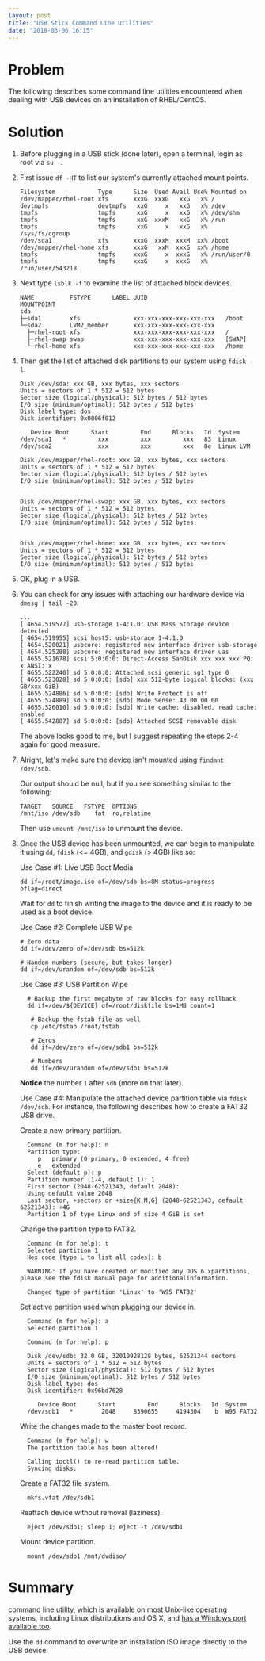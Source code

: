 ```yaml
---
layout: post
title: "USB Stick Command Line Utilities"
date: "2018-03-06 16:15"
---
```


# Problem

The following describes some command line utilities encountered when dealing with USB devices on an installation of RHEL/CentOS.

# Solution

1. Before plugging in a USB stick (done later), open a terminal, login as root via `su -`.

2. First issue `df -HT` to list our system's currently attached mount points.

       Filesystem            Type      Size  Used Avail Use% Mounted on
       /dev/mapper/rhel-root xfs       xxxG  xxxG   xxG   x% /
       devtmpfs              devtmpfs   xxG     x   xxG   x% /dev
       tmpfs                 tmpfs      xxG     x   xxG   x% /dev/shm
       tmpfs                 tmpfs      xxG  xxxM   xxG   x% /run
       tmpfs                 tmpfs      xxG     x   xxG   x% /sys/fs/cgroup
       /dev/sda1             xfs       xxxG  xxxM  xxxM  xx% /boot
       /dev/mapper/rhel-home xfs       xxxG   xxM  xxxG  xx% /home
       tmpfs                 tmpfs     xxxG     x  xxxG   x% /run/user/0
       tmpfs                 tmpfs     xxxG     x  xxxG   x% /run/user/543218

3. Next type `lsblk -f` to examine the list of attached block devices.

       NAME          FSTYPE      LABEL UUID                      MOUNTPOINT
       sda
       ├─sda1        xfs               xxx-xxx-xxx-xxx-xxx-xxx   /boot
       └─sda2        LVM2_member       xxx-xxx-xxx-xxx-xxx-xxx
         ├─rhel-root xfs               xxx-xxx-xxx-xxx-xxx-xxx   /
         ├─rhel-swap swap              xxx-xxx-xxx-xxx-xxx-xxx   [SWAP]
         └─rhel-home xfs               xxx-xxx-xxx-xxx-xxx-xxx   /home

4. Then get the list of attached disk partitions to our system using `fdisk -l`.

       Disk /dev/sda: xxx GB, xxx bytes, xxx sectors
       Units = sectors of 1 * 512 = 512 bytes
       Sector size (logical/physical): 512 bytes / 512 bytes
       I/O size (minimum/optimal): 512 bytes / 512 bytes
       Disk label type: dos
       Disk identifier: 0x0006f012

          Device Boot      Start         End      Blocks   Id  System
       /dev/sda1   *         xxx         xxx         xxx   83  Linux
       /dev/sda2             xxx         xxx         xxx   8e  Linux LVM

       Disk /dev/mapper/rhel-root: xxx GB, xxx bytes, xxx sectors
       Units = sectors of 1 * 512 = 512 bytes
       Sector size (logical/physical): 512 bytes / 512 bytes
       I/O size (minimum/optimal): 512 bytes / 512 bytes


       Disk /dev/mapper/rhel-swap: xxx GB, xxx bytes, xxx sectors
       Units = sectors of 1 * 512 = 512 bytes
       Sector size (logical/physical): 512 bytes / 512 bytes
       I/O size (minimum/optimal): 512 bytes / 512 bytes


       Disk /dev/mapper/rhel-home: xxx GB, xxx bytes, xxx sectors
       Units = sectors of 1 * 512 = 512 bytes
       Sector size (logical/physical): 512 bytes / 512 bytes
       I/O size (minimum/optimal): 512 bytes / 512 bytes

5. OK, plug in a USB.
5. You can check for any issues with attaching our hardware device via `dmesg | tail -20`.

       ...
       [ 4654.519577] usb-storage 1-4:1.0: USB Mass Storage device detected
       [ 4654.519955] scsi host5: usb-storage 1-4:1.0
       [ 4654.520021] usbcore: registered new interface driver usb-storage
       [ 4654.525288] usbcore: registered new interface driver uas
       [ 4655.521678] scsi 5:0:0:0: Direct-Access SanDisk xxx xxx xxx PQ: x ANSI: x
       [ 4655.522240] sd 5:0:0:0: Attached scsi generic sg1 type 0
       [ 4655.523028] sd 5:0:0:0: [sdb] xxx 512-byte logical blocks: (xxx GB/xxx GiB)
       [ 4655.524886] sd 5:0:0:0: [sdb] Write Protect is off
       [ 4655.524889] sd 5:0:0:0: [sdb] Mode Sense: 43 00 00 00
       [ 4655.526010] sd 5:0:0:0: [sdb] Write cache: disabled, read cache: enabled
       [ 4655.542887] sd 5:0:0:0: [sdb] Attached SCSI removable disk

   The above looks good to me, but I suggest repeating the steps 2-4 again for good measure.

7. Alright, let's make sure the device isn't mounted using `findmnt /dev/sdb`.

   Our output should be null, but if you see something similar to the following:

       TARGET   SOURCE   FSTYPE  OPTIONS
       /mnt/iso /dev/sdb    fat  ro,relatime

   Then use `umount /mnt/iso` to unmount the device.

9. Once the USB device has been unmounted, we can begin to manipulate it using `dd`, `fdisk` (<= 4GB), and `gdisk` (> 4GB) like so:

   Use Case #1: Live USB Boot Media

       dd if=/root/image.iso of=/dev/sdb bs=8M status=progress oflag=direct

   Wait for `dd` to finish writing the image to the device and it is ready to be used as a boot device.

   Use Case #2: Complete USB Wipe

       # Zero data
       dd if=/dev/zero of=/dev/sdb bs=512k

       # Nandom numbers (secure, but takes longer)
       dd if=/dev/urandom of=/dev/sdb bs=512k

   Use Case #3: USB Partition Wipe

         # Backup the first megabyte of raw blocks for easy rollback
         dd if=/dev/${DEVICE} of=/root/diskfile bs=1MB count=1

          # Backup the fstab file as well
          cp /etc/fstab /root/fstab

          # Zeros
          dd if=/dev/zero of=/dev/sdb1 bs=512k

          # Numbers
          dd if=/dev/urandom of=/dev/sdb1 bs=512k

   **Notice** the number `1` after `sdb` (more on that later).

   Use Case #4: Manipulate the attached device partition table via `fdisk /dev/sdb`. For instance, the following describes how to create a FAT32 USB drive.

    Create a new primary partition.

         Command (m for help): n
         Partition type:
            p   primary (0 primary, 0 extended, 4 free)
            e   extended
         Select (default p): p
         Partition number (1-4, default 1): 1
         First sector (2048-62521343, default 2048):
         Using default value 2048
         Last sector, +sectors or +size{K,M,G} (2048-62521343, default 62521343): +4G
         Partition 1 of type Linux and of size 4 GiB is set

    Change the partition type to FAT32.

         Command (m for help): t
         Selected partition 1
         Hex code (type L to list all codes): b

         WARNING: If you have created or modified any DOS 6.xpartitions, please see the fdisk manual page for additionalinformation.

         Changed type of partition 'Linux' to 'W95 FAT32'

    Set active partition used when plugging our device in.

         Command (m for help): a
         Selected partition 1

         Command (m for help): p

         Disk /dev/sdb: 32.0 GB, 32010928128 bytes, 62521344 sectors
         Units = sectors of 1 * 512 = 512 bytes
         Sector size (logical/physical): 512 bytes / 512 bytes
         I/O size (minimum/optimal): 512 bytes / 512 bytes
         Disk label type: dos
         Disk identifier: 0x96bd7628

            Device Boot      Start         End      Blocks   Id  System
         /dev/sdb1   *        2048     8390655     4194304    b  W95 FAT32

    Write the changes made to the master boot record.

         Command (m for help): w
         The partition table has been altered!

         Calling ioctl() to re-read partition table.
         Syncing disks.   

    Create a FAT32 file system.

         mkfs.vfat /dev/sdb1

    Reattach device without removal (laziness).

         eject /dev/sdb1; sleep 1; eject -t /dev/sdb1

    Mount device partition.

         mount /dev/sdb1 /mnt/dvdiso/

# Summary

command line utility, which is available on most Unix-like operating systems, including Linux distributions and OS X, and [has a Windows port available too](http://www.chrysocome.net/dd).


Use the `dd` command to overwrite an installation ISO image directly to the USB device.
